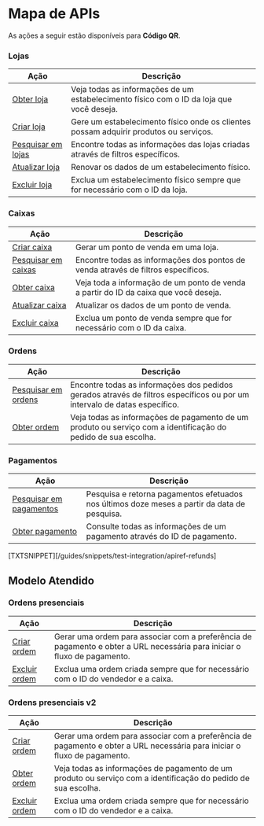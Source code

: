 # Mapa de APIs

As ações a seguir estão disponíveis para **Código QR**.

### Lojas

|Ação|Descrição|
|---|---|
|[Obter loja](https://www.mercadopago[FAKER][URL][DOMAIN]/developers/pt/reference/stores/_stores_id/get)|Veja todas as informações de um estabelecimento físico com o ID da loja que você deseja.|
|[Criar loja](https://www.mercadopago[FAKER][URL][DOMAIN]/developers/pt/reference/stores/_users_user_id_stores/post)|Gere um estabelecimento físico onde os clientes possam adquirir produtos ou serviços.|
|[Pesquisar em lojas](https://www.mercadopago[FAKER][URL][DOMAIN]/developers/pt/reference/stores/_users_user_id_stores_search/get)|Encontre todas as informações das lojas criadas através de filtros específicos.|
|[Atualizar loja](https://www.mercadopago[FAKER][URL][DOMAIN]/developers/pt/reference/stores/_users_user_id_stores_id/put)|Renovar os dados de um estabelecimento físico.|
|[Excluir loja](https://www.mercadopago[FAKER][URL][DOMAIN]/developers/pt/reference/stores/_users_user_id_stores_id/delete)|Exclua um estabelecimento físico sempre que for necessário com o ID da loja.|


### Caixas

|Ação|Descrição|
|---|---|
|[Criar caixa](https://www.mercadopago[FAKER][URL][DOMAIN]/developers/pt/reference/pos/_pos/post)|Gerar um ponto de venda em uma loja.|
|[Pesquisar em caixas](https://www.mercadopago[FAKER][URL][DOMAIN]/developers/pt/reference/pos/_pos/get)|Encontre todas as informações dos pontos de venda através de filtros específicos.|
|[Obter caixa](https://www.mercadopago[FAKER][URL][DOMAIN]/developers/pt/reference/pos/_pos_id/get)|Veja toda a informação de um ponto de venda a partir do ID da caixa que você deseja.|
|[Atualizar caixa](https://www.mercadopago[FAKER][URL][DOMAIN]/developers/pt/reference/pos/_pos_id/put)|Atualizar os dados de um ponto de venda.|
|[Excluir caixa](https://www.mercadopago[FAKER][URL][DOMAIN]/developers/pt/reference/pos/_pos_id/delete)|Exclua um ponto de venda sempre que for necessário com o ID da caixa.|

### Ordens

|Ação|Descrição|
|---|---|
|[Pesquisar em ordens](https://www.mercadopago[FAKER][URL][DOMAIN]/developers/pt/reference/merchant_orders/_merchant_orders_search/get)|Encontre todas as informações dos pedidos gerados através de filtros específicos ou por um intervalo de datas específico.|
|[Obter ordem](https://www.mercadopago[FAKER][URL][DOMAIN]/developers/pt/reference/merchant_orders/_merchant_orders_id/get)|Veja todas as informações de pagamento de um produto ou serviço com a identificação do pedido de sua escolha.|

### Pagamentos

|Ação|Descrição|
|---|---|
|[Pesquisar em pagamentos](https://www.mercadopago[FAKER][URL][DOMAIN]/developers/pt/reference/payments/_payments_search/get)|Pesquisa e retorna pagamentos efetuados nos últimos doze meses a partir da data de pesquisa.|
|[Obter pagamento](https://www.mercadopago[FAKER][URL][DOMAIN]/developers/pt/reference/payments/_payments_id/get)|Consulte todas as informações de um pagamento através do ID de pagamento.|

[TXTSNIPPET][/guides/snippets/test-integration/apiref-refunds]

## Modelo Atendido

### Ordens presenciais

|Ação|Descrição|
|---|---|
|[Criar ordem](https://www.mercadopago[FAKER][URL][DOMAIN]/developers/pt/reference/instore_orders/_mpmobile_instore_qr_user_id_external_id/post)|Gerar uma ordem para associar com a preferência de pagamento e obter a URL necessária para iniciar o fluxo de pagamento.|
|[Excluir ordem](https://www.mercadopago[FAKER][URL][DOMAIN]/developers/pt/reference/instore_orders/_mpmobile_instore_qr_user_id_external_id/delete)|Exclua uma ordem criada sempre que for necessário com o ID do vendedor e a caixa.|


### Ordens presenciais v2

|Ação|Descrição|
|---|---|
|[Criar ordem](https://www.mercadopago[FAKER][URL][DOMAIN]/developers/pt/reference/instore_orders_v2/_instore_qr_seller_collectors_user_id_stores_external_store_id_pos_external_pos_id_orders/put)|Gerar uma ordem para associar com a preferência de pagamento e obter a URL necessária para iniciar o fluxo de pagamento.|
|[Obter ordem](https://www.mercadopago[FAKER][URL][DOMAIN]/developers/pt/reference/instore_orders_v2/_instore_qr_seller_collectors_user_id_pos_external_pos_id_orders/get)|Veja todas as informações de pagamento de um produto ou serviço com a identificação do pedido de sua escolha.|
|[Excluir ordem](https://www.mercadopago[FAKER][URL][DOMAIN]/developers/pt/reference/instore_orders_v2/_instore_qr_seller_collectors_user_id_pos_external_pos_id_orders/delete)|Exclua uma ordem criada sempre que for necessário com o ID do vendedor e a caixa.|

